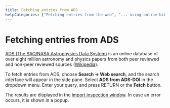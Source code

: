 ```yaml
---
title: Fetching entries from ADS
helpCategories: ["Fetching entries from the web", "... using online bibliographic database"]
---
```


# Fetching entries from ADS

[ADS (The SAO/NASA Astrophysics Data System)](http://adswww.harvard.edu/) is an online database of over eight million astronomy and physics papers from both peer reviewed and non-peer reviewed sources ([Wikipedia](https://en.wikipedia.org/wiki/Astrophysics_Data_System)).

To fetch entries from ADS, choose **Search -&gt; Web search**, and the search interface will appear in the side pane. Select **ADS from ADS-DOI** in the dropdown menu. Enter your query, and press <kdb>RETURN</kdb> or the **Fetch** button. 

The results are displayed in the [import inspection window](ImportInspectionDialog).
In case an error occurs, it is shown in a popup.

